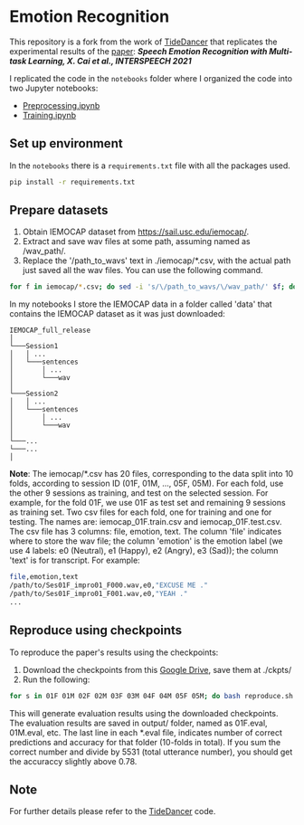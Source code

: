 # Emotion Recognition
This repository is a fork from the work of [TideDancer](https://github.com/TideDancer/interspeech21_emotion) that replicates the experimental results of the [paper](https://www.isca-speech.org/archive/interspeech_2021/cai21b_interspeech.html):
***Speech Emotion Recognition with Multi-task Learning, X. Cai et al., INTERSPEECH 2021***

I replicated the code in the `notebooks` folder where I organized the code into two Jupyter notebooks:
- [Preprocessing.ipynb](https://github.com/florin-git/Speech-Emotion-Recognition-with-Multi-task-Learning/blob/main/notebooks/Preprocessing.ipynb)
- [Training.ipynb](https://github.com/florin-git/Speech-Emotion-Recognition-with-Multi-task-Learning/blob/main/notebooks/Training.ipynb)

## Set up environment
In the `notebooks` there is a `requirements.txt` file with all the packages used.
```bash
pip install -r requirements.txt
```

## Prepare datasets
1. Obtain IEMOCAP dataset from https://sail.usc.edu/iemocap/.
2. Extract and save wav files at some path, assuming named as /wav_path/.
3. Replace the '/path_to_wavs' text in ./iemocap/\*.csv, with the actual path just saved all the wav files. You can use the following command.
```bash
for f in iemocap/*.csv; do sed -i 's/\/path_to_wavs/\/wav_path/' $f; done
```

In my notebooks I store the IEMOCAP data in a folder called 'data' that contains the IEMOCAP dataset as it was just downloaded:
```
IEMOCAP_full_release
│
└───Session1
│   │ ...
│   └───sentences
│       │ ...
│       └───wav
│
└───Session2
│   │ ...
│   └───sentences
│       │ ...
│       └───wav
│
└───...
└───...
│   
```


**Note**: The iemocap/*.csv has 20 files, corresponding to the data split into 10 folds, according to session ID (01F, 01M, ..., 05F, 05M). For each fold, use the other 9 sessions as training, and test on the selected session. For example, for the fold 01F, we use 01F as test set and remaining 9 sessions as training set. Two csv files for each fold, one for training and one for testing. The names are: iemocap_01F.train.csv and iemocap_01F.test.csv. The csv file has 3 columns: file, emotion, text. The column 'file' indicates where to store the wav file; the column 'emotion' is the emotion label (we use 4 labels: e0 (Neutral), e1 (Happy), e2 (Angry), e3 (Sad)); the column 'text' is for transcript. For example:
```bash
file,emotion,text
/path/to/Ses01F_impro01_F000.wav,e0,"EXCUSE ME ."
/path/to/Ses01F_impro01_F001.wav,e0,"YEAH ."
...
```

## Reproduce using checkpoints
To reproduce the paper's results using the checkpoints:
1. Download the checkpoints from this [Google Drive](https://drive.google.com/drive/folders/1Ndybde47HDy8O7aiNvT14pT7FqkqOsSX?usp=sharing), save them at ./ckpts/
2. Run the following:
```bash
for s in 01F 01M 02F 02M 03F 03M 04F 04M 05F 05M; do bash reproduce.sh ckpts/$s/ $s > output/$s.eval; done
```
This will generate evaluation results using the downloaded checkpoints. The evaluation results are saved in output/ folder, named as 01F.eval, 01M.eval, etc.
The last line in each *.eval file, indicates number of correct predictions and accuracy for that folder (10-folds in total).
If you sum the correct number and divide by 5531 (total utterance number), you should get the accuraccy slightly above 0.78.

## Note
For further details please refer to the [TideDancer](https://github.com/TideDancer/interspeech21_emotion) code.

